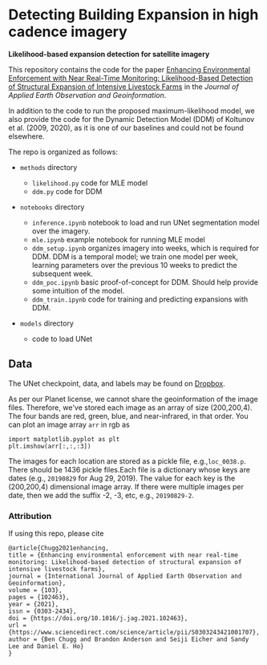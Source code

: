 # Detecting Building Expansion in high cadence imagery 
**Likelihood-based expansion detection for satellite imagery**

This repository contains the code for the paper [Enhancing Environmental Enforcement with Near
Real-Time Monitoring: Likelihood-Based Detection of
Structural Expansion of Intensive Livestock Farms](https://arxiv.org/pdf/2105.14159.pdf) in the _Journal of Applied Earth Observation 
and Geoinformation_. 

In addition to the code to run the proposed maximum-likelihood model, we also provide the code for 
the Dynamic Detection Model (DDM) of Koltunov et al. (2009, 2020), as it is one of our baselines and 
could not be found elsewhere. 

The repo is organized as follows: 

- `methods` directory
	- `likelihood.py` code for MLE model 
	- `ddm.py` code for DDM 

- `notebooks` directory
	- `inference.ipynb` notebook to load and run UNet segmentation model over the imagery. 
	- `mle.ipynb` example notebook for running MLE model 
	- `ddm_setup.ipynb` organizes imagery into weeks, which is required for DDM. DDM is a temporal model; we train one model per week, learning parameters over the previous 10 weeks to predict the subsequent week.  
	-  `ddm_poc.ipynb` basic proof-of-concept for DDM. Should help provide some intuition of the model. 
	- `ddm_train.ipynb` code for training and predicting expansions with DDM. 

- `models` directory 
	- code to load UNet 
 
## Data 

The UNet checkpoint, data, and labels may be found on [Dropbox](https://www.dropbox.com/sh/20p0ptzz2dqj9ch/AAD4dK7TK4AGv95R1e0e_YXwa?dl=0).  

As per our Planet license, we cannot share the geoinformation of the image files. Therefore, we've stored each image as an array of size (200,200,4). The four bands are red, green, blue, and near-infrared, in that order. You can plot an image array `arr` in rgb as 
 
```
import matplotlib.pyplot as plt 
plt.imshow(arr[:,:,:3])
```

The images for each location are stored as a pickle file, e.g.,`loc_0038.p`. There should be 1436 pickle files.Each file is a dictionary whose keys are dates (e.g., `20190829` for Aug 29, 2019). The value for each key is the (200,200,4) dimensional image array. If there were multiple images per date, then we add the suffix -2, -3, etc, e.g., `20190829-2`.  


### Attribution 
If using this repo, please cite 
```
@article{Chugg2021enhancing,
title = {Enhancing environmental enforcement with near real-time monitoring: Likelihood-based detection of structural expansion of intensive livestock farms},
journal = {International Journal of Applied Earth Observation and Geoinformation},
volume = {103},
pages = {102463},
year = {2021},
issn = {0303-2434},
doi = {https://doi.org/10.1016/j.jag.2021.102463},
url = {https://www.sciencedirect.com/science/article/pii/S0303243421001707},
author = {Ben Chugg and Brandon Anderson and Seiji Eicher and Sandy Lee and Daniel E. Ho}
}
```
 
